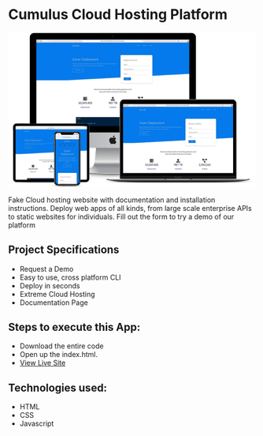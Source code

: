 # Cumulus Cloud Hosting Platform
![title-pic](loruki.png)

Fake Cloud hosting website with documentation and installation instructions. Deploy web apps of all kinds, from large scale enterprise APIs to static websites for individuals. Fill out the form to try a demo of our platform

## Project Specifications

- Request a Demo
- Easy to use, cross platform CLI
- Deploy in seconds
- Extreme Cloud Hosting
- Documentation Page
 
## Steps to execute this App:
- Download the entire code 
- Open up the index.html.
- [View Live Site](https://anthonys1760.github.io/Loruki-cloud-hosting/)

## Technologies used: 
- HTML
- CSS
- Javascript

